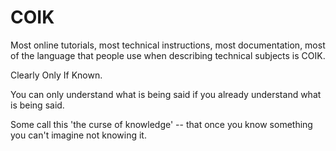 # COIK

Most online tutorials, most technical instructions, most documentation, most of the language that people use when describing technical subjects is COIK.

Clearly Only If Known.

You can only understand what is being said if you already understand what is being said.

Some call this 'the curse of knowledge' -- that once you know something you can't imagine not knowing it.
